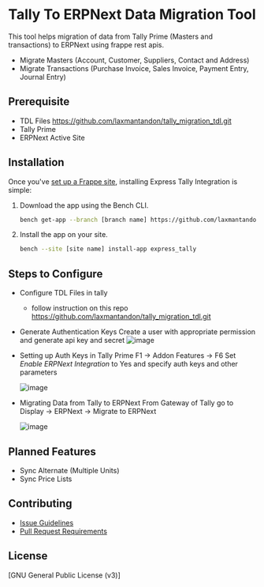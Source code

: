 <div align="left">

<h1>Tally To ERPNext Data Migration Tool</h1>

This tool helps migration of data from Tally Prime (Masters and transactions) to ERPNext using frappe rest apis.
- Migrate Masters (Account, Customer, Suppliers, Contact and Address)
- Migrate Transactions (Purchase Invoice, Sales Invoice, Payment Entry, Journal Entry)

</div>

## Prerequisite
* TDL Files https://github.com/laxmantandon/tally_migration_tdl.git
* Tally Prime
* ERPNext Active Site 

## Installation

Once you've [set up a Frappe site](https://frappeframework.com/docs/v14/user/en/installation/), installing Express Tally Integration is simple:

1. Download the app using the Bench CLI.

    ```bash
    bench get-app --branch [branch name] https://github.com/laxmantandon/express_tally.git
    ```

2. Install the app on your site.

    ```bash
    bench --site [site name] install-app express_tally
    ```


## Steps to Configure
* Configure TDL Files in tally
  - follow instruction on this repo https://github.com/laxmantandon/tally_migration_tdl.git

* Generate Authentication Keys
  Create a user with appropriate permission and generate api key and secret
  ![image](https://github.com/laxmantandon/express_tally/assets/24727535/73558d52-d260-4a38-b0a1-8c2ef307a50b)

* Setting up Auth Keys in Tally Prime
  F1 -> Addon Features -> F6
  Set *Enable ERPNext Integration* to Yes and specify auth keys and other parameters
  
  ![image](https://github.com/laxmantandon/express_tally/assets/24727535/5039845f-6a04-49e2-b45c-4a55933630f7)

* Migrating Data from Tally to ERPNext
  From Gateway of Tally go to Display -> ERPNext -> Migrate to ERPNext
  
  ![image](https://github.com/laxmantandon/express_tally/assets/24727535/d7029c93-1a44-450b-b2f1-ef3655eb28ce)

## Planned Features

- Sync Alternate (Multiple Units)
- Sync Price Lists

## Contributing

- [Issue Guidelines](https://github.com/frappe/erpnext/wiki/Issue-Guidelines)
- [Pull Request Requirements](https://github.com/frappe/erpnext/wiki/Contribution-Guidelines)

## License

[GNU General Public License (v3)]
